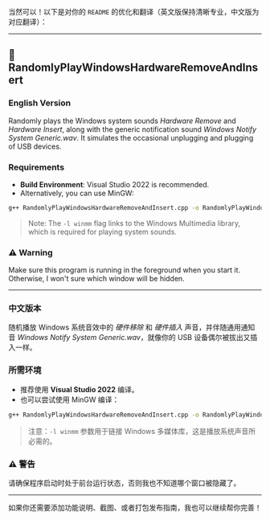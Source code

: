 当然可以！以下是对你的 `README` 的优化和翻译（英文版保持清晰专业，中文版为对应翻译）：

---

## 🎵 RandomlyPlayWindowsHardwareRemoveAndInsert

### English Version

Randomly plays the Windows system sounds *Hardware Remove* and *Hardware Insert*, along with the generic notification sound *Windows Notify System Generic.wav*. It simulates the occasional unplugging and plugging of USB devices.

### Requirements

- **Build Environment**: Visual Studio 2022 is recommended.
- Alternatively, you can use MinGW:

```bash
g++ RandomlyPlayWindowsHardwareRemoveAndInsert.cpp -o RandomlyPlayWindowsHardwareRemoveAndInsert.exe -l winmm
```

> Note: The `-l winmm` flag links to the Windows Multimedia library, which is required for playing system sounds.

### ⚠️ Warning

Make sure this program is running in the foreground when you start it. Otherwise, I won't sure which window will be hidden.

---

### 中文版本

随机播放 Windows 系统音效中的 *硬件移除* 和 *硬件插入* 声音，并伴随通用通知音 *Windows Notify System Generic.wav*，就像你的 USB 设备偶尔被拔出又插入一样。

### 所需环境

- 推荐使用 **Visual Studio 2022** 编译。
- 也可以尝试使用 MinGW 编译：

```bash
g++ RandomlyPlayWindowsHardwareRemoveAndInsert.cpp -o RandomlyPlayWindowsHardwareRemoveAndInsert.exe -l winmm
```

> 注意：`-l winmm` 参数用于链接 Windows 多媒体库，这是播放系统声音所必需的。

### ⚠️ 警告

请确保程序启动时处于前台运行状态，否则我也不知道哪个窗口被隐藏了。

---

如果你还需要添加功能说明、截图、或者打包发布指南，我也可以继续帮你完善！
